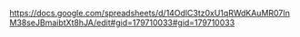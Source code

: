 https://docs.google.com/spreadsheets/d/14OdlC3tz0xU1qRWdKAuMR07InM38seJBmaibtXt8hJA/edit#gid=179710033#gid=179710033